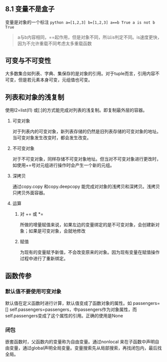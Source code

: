 #
## 8.1 变量不是盒子
变量是对象的一个标注
    ```python
    a=[1,2,3]
    b=[1,2,3]
    a==b
    True
    a is not b
    True
    ```
> a与b内容相同，==起作用，但是对象不同，所以is判定不同。is速度更快，因为不允许重载不同考虑太多重载函数

## 可变与不可变性
大多数集合如列表、字典、集保存的是对象的引用。对于tuple而言，引用内容不可变，但是若元素本身可变，元组值也可变。

## 列表和对象的浅复制
使用l2=list(l1) 或[:]的方式能完成对列表的浅复制。即复制最外层的容器。
1. 可变对象
  
   对于列表内的可变对象，新列表存储的仍然是旧列表存储的可变对象的地址。当可变对象发生改变时，都会发生改变。
2. 不可变对象
   
   对于不可变对象，同样存储不可变对象地址。但当对不可变对象进行更改时，如使用+=号对元组进行操作时会产生一个新的元组。

3. 深拷贝
   
   通过copy.copy 和copy.deepcopy 能完成对对象的浅拷贝和深拷贝。浅拷贝只拷贝外面容器。
4. 运算
    1. 对 += 或 *= 
   
        所做的增量赋值来说，如果左边的变量绑定的是不可变对象，会创建新对象；如果是可变对象，会就地修改
    2. 赋值
    
        为现有的变量赋予新值，不会改变原来的对象。因为现有变量在赋值操作过程中进行了重新绑定。
## 函数传参
### 默认值不要使用可变对象
默认值在定义函数时进行计算，默认值变成了函数对象的属性。如 passengers=[] self.passengers=passengers，中passengers作为对象属性，而self.passengers变成了这个属性的引用。正确的使用是None

### 闭包
嵌套函数时，父函数内的变量称为自由变量。通过nonlocal 来在子函数中声明自由变量，通过global声明全局变量。变量搜索先从局部搜索，再找闭包内，最后找全局。